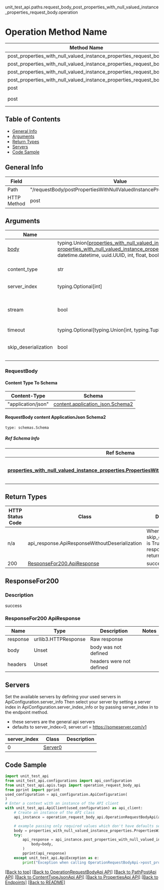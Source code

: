 unit_test_api.paths.request_body_post_properties_with_null_valued_instance_properties_request_body.operation
# Operation Method Name

| Method Name | Api Class | Notes |
| ----------- | --------- | ----- |
| post_properties_with_null_valued_instance_properties_request_body | [OperationRequestBodyApi](../../apis/tags/operation_request_body_api.md) | This api is only for tag=operation.requestBody |
| post_properties_with_null_valued_instance_properties_request_body | [PathPostApi](../../apis/tags/path_post_api.md) | This api is only for tag=path.post |
| post_properties_with_null_valued_instance_properties_request_body | [ContentTypeJsonApi](../../apis/tags/content_type_json_api.md) | This api is only for tag=contentType_json |
| post_properties_with_null_valued_instance_properties_request_body | [PropertiesApi](../../apis/tags/properties_api.md) | This api is only for tag=properties |
| post | ApiForPost | This api is only for this endpoint |
| post | RequestBodyPostPropertiesWithNullValuedInstancePropertiesRequestBody | This api is only for path=/requestBody/postPropertiesWithNullValuedInstancePropertiesRequestBody |

## Table of Contents
- [General Info](#general-info)
- [Arguments](#arguments)
- [Return Types](#return-types)
- [Servers](#servers)
- [Code Sample](#code-sample)

## General Info
| Field | Value |
| ----- | ----- |
| Path | "/requestBody/postPropertiesWithNullValuedInstancePropertiesRequestBody" |
| HTTP Method | post |

## Arguments

Name | Type | Description  | Notes
------------- | ------------- | ------------- | -------------
[body](#requestbody) | typing.Union[[properties_with_null_valued_instance_properties.PropertiesWithNullValuedInstancePropertiesDictInput](../../components/schema/properties_with_null_valued_instance_properties.md#propertieswithnullvaluedinstancepropertiesdictinput), [properties_with_null_valued_instance_properties.PropertiesWithNullValuedInstancePropertiesDict](../../components/schema/properties_with_null_valued_instance_properties.md#propertieswithnullvaluedinstancepropertiesdict), str, datetime.date, datetime.datetime, uuid.UUID, int, float, bool, None, list, tuple, bytes, io.FileIO, io.BufferedReader] | required |
content_type | str | optional, default is 'application/json' | Selects the schema and serialization of the request body. value must be one of ['application/json']
server_index | typing.Optional[int] | default is None | Allows one to select a different [server](#servers). If not None, must be one of [0]
stream | bool | default is False | if True then the response.content will be streamed and loaded from a file like object. When downloading a file, set this to True to force the code to deserialize the content to a FileSchema file
timeout | typing.Optional[typing.Union[int, typing.Tuple]] | default is None | the timeout used by the rest client
skip_deserialization | bool | default is False | when True, headers and body will be unset and an instance of api_response.ApiResponseWithoutDeserialization will be returned

### RequestBody

#### Content Type To Schema
Content-Type | Schema
------------ | -------
"application/json" | [content.application_json.Schema2](#requestbody-content-applicationjson-schema2)

#### RequestBody content ApplicationJson Schema2
```
type: schemas.Schema
```

##### Ref Schema Info
Ref Schema | Input Type | Output Type
---------- | ---------- | -----------
[**properties_with_null_valued_instance_properties.PropertiesWithNullValuedInstanceProperties**](../../components/schema/properties_with_null_valued_instance_properties.md) | [properties_with_null_valued_instance_properties.PropertiesWithNullValuedInstancePropertiesDictInput](../../components/schema/properties_with_null_valued_instance_properties.md#propertieswithnullvaluedinstancepropertiesdictinput), [properties_with_null_valued_instance_properties.PropertiesWithNullValuedInstancePropertiesDict](../../components/schema/properties_with_null_valued_instance_properties.md#propertieswithnullvaluedinstancepropertiesdict), str, datetime.date, datetime.datetime, uuid.UUID, int, float, bool, None, list, tuple, bytes, io.FileIO, io.BufferedReader | [properties_with_null_valued_instance_properties.PropertiesWithNullValuedInstancePropertiesDict](../../components/schema/properties_with_null_valued_instance_properties.md#propertieswithnullvaluedinstancepropertiesdict), str, float, int, bool, None, tuple, bytes, io.FileIO

## Return Types

HTTP Status Code | Class | Description
------------- | ------------- | -------------
n/a | api_response.ApiResponseWithoutDeserialization | When skip_deserialization is True this response is returned
200 | [ResponseFor200.ApiResponse](#responsefor200-apiresponse) | success

## ResponseFor200

### Description
success

### ResponseFor200 ApiResponse
Name | Type | Description  | Notes
------------- | ------------- | ------------- | -------------
response | urllib3.HTTPResponse | Raw response |
body | Unset | body was not defined |
headers | Unset | headers were not defined |

## Servers

Set the available servers by defining your used servers in ApiConfiguration.server_info
Then select your server by setting a server index in ApiConfiguration.server_index_info or by
passing server_index in to the endpoint method.
- these servers are the general api servers
- defaults to server_index=0, server.url = https://someserver.com/v1

server_index | Class | Description
------------ | ----- | ------------
0 | [Server0](../../servers/server_0.md) |

## Code Sample

```python
import unit_test_api
from unit_test_api.configurations import api_configuration
from unit_test_api.apis.tags import operation_request_body_api
from pprint import pprint
used_configuration = api_configuration.ApiConfiguration(
)
# Enter a context with an instance of the API client
with unit_test_api.ApiClient(used_configuration) as api_client:
    # Create an instance of the API class
    api_instance = operation_request_body_api.OperationRequestBodyApi(api_client)

    # example passing only required values which don't have defaults set
    body = properties_with_null_valued_instance_properties.PropertiesWithNullValuedInstanceProperties.validate(None)
    try:
        api_response = api_instance.post_properties_with_null_valued_instance_properties_request_body(
            body=body,
        )
        pprint(api_response)
    except unit_test_api.ApiException as e:
        print("Exception when calling OperationRequestBodyApi->post_properties_with_null_valued_instance_properties_request_body: %s\n" % e)
```

[[Back to top]](#top)
[[Back to OperationRequestBodyApi API]](../../apis/tags/operation_request_body_api.md)
[[Back to PathPostApi API]](../../apis/tags/path_post_api.md)
[[Back to ContentTypeJsonApi API]](../../apis/tags/content_type_json_api.md)
[[Back to PropertiesApi API]](../../apis/tags/properties_api.md)
[[Back to Endpoints]](../../../README.md#Endpoints) [[Back to README]](../../../README.md)
